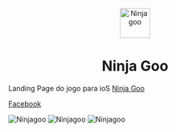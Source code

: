<p align="center">
  <a href="https://ninjagoo.herokuapp.com">
    <img alt="Ninjagoo" src="https://encrypted-tbn0.gstatic.com/images?q=tbn%3AANd9GcRRbt5xeoNF63yDp8deDkSUVOLRkh3d72khyA&usqp=CAU" width="60" />
  </a>
</p>
<h1 align="center">
  Ninja Goo
</h1>

Landing Page do jogo para ioS <a href="https://ninjagoo.herokuapp.com">Ninja Goo</a>

<a href="https://www.facebook.com/ninjagoogame">Facebook</a>

<img alt="Ninjagoo" src="https://scontent.ffor15-1.fna.fbcdn.net/v/t31.0-8/11334042_934965239900400_1387142798658118622_o.png?_nc_cat=111&_nc_sid=8024bb&_nc_eui2=AeEuiKgF30Qaz28uOQde18zfEwyJ6TaxZMUTDInpNrFkxdWMl5mKz4hHNIATJYxVPOE&_nc_ohc=3tO_HzM6EGQAX9K_zY1&_nc_ht=scontent.ffor15-1.fna&oh=10684c38872e17794b838732b2d2f7ce&oe=5F105698" />

<img alt="Ninjagoo" src="https://scontent.ffor15-1.fna.fbcdn.net/v/t31.0-8/11411753_934965236567067_8428564212027881452_o.png?_nc_cat=106&_nc_sid=8024bb&_nc_eui2=AeEz58PN1rF7zrsmhGW-a46D_DO4mYvP6hb8M7iZi8_qFngVdCLurPbuOMQHiBG6MM4&_nc_ohc=T19mBUEB4jkAX8MFq6X&_nc_ht=scontent.ffor15-1.fna&oh=677f621f1e8c115cc88736fb809206e7&oe=5F11DD68" />

<img alt="Ninjagoo" src="https://scontent.ffor15-1.fna.fbcdn.net/v/t31.0-8/11426807_934965229900401_2380257416647848372_o.png?_nc_cat=100&_nc_sid=8024bb&_nc_eui2=AeEslMwfeweGnjjU7YoVKNW0L_eC2mL6C3Yv94LaYvoLdhlowF-fSMT0JYIpAPraJLw&_nc_ohc=brcsN_2Q5-0AX96Qrb0&_nc_ht=scontent.ffor15-1.fna&oh=df6471aa2d6f77b7de2d1712876cb079&oe=5F1013AF" />

